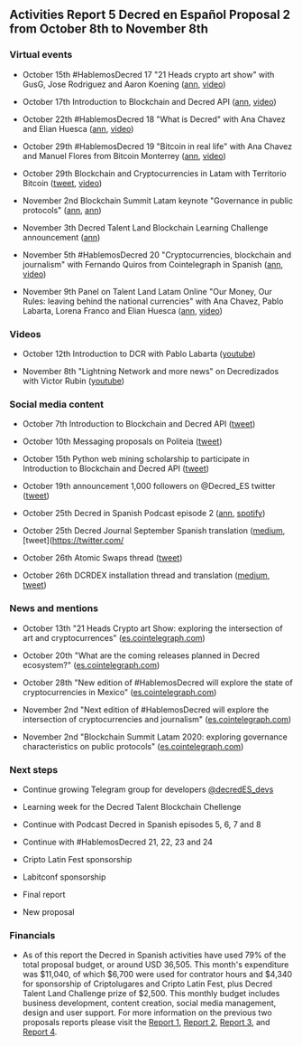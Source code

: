 ## Activities Report 5 Decred en Español Proposal 2 from October 8th to November 8th

### Virtual events

- October 15th #HablemosDecred 17 "21 Heads crypto art show" with GusG, Jose Rodriguez and Aaron Koening ([ann](https://twitter.com/Decred_ES/status/1315712600240467969), [video](https://www.youtube.com/watch?v=b89-CTM0bYk))

- October 17th Introduction to Blockchain and Decred API ([ann](https://twitter.com/Decred_ES/status/1317536322630914051), [video](https://www.youtube.com/watch?v=XSmdwWykmSo))

- October 22th #HablemosDecred 18 "What is Decred" with Ana Chavez and Elian Huesca ([ann](https://twitter.com/Decred_ES/status/1318634345918320640), [video](https://www.youtube.com/watch?v=rjfYxi6CXyI))

- October 29th #HablemosDecred 19 "Bitcoin in real life" with Ana Chavez and Manuel Flores from Bitcoin Monterrey ([ann](https://twitter.com/Decred_ES/status/1321166522367283200), [video](https://www.youtube.com/watch?v=ok9TVEXF8mM))

- October 29th Blockchain and Cryptocurrencies in Latam with Territorio Bitcoin ([tweet](https://twitter.com/territoriobtc/status/1322131929026711553), [video](https://www.youtube.com/watch?v=dx8D18jlr9s))

- November 2nd Blockchain Summit Latam keynote "Governance in public protocols" ([ann](https://twitter.com/BlockSummitLA/status/1323302427651657733), [ann](https://twitter.com/BlockSummitLA/status/1323302480537673730))

- November 3th Decred Talent Land Blockchain Learning Challenge announcement ([ann](https://twitter.com/Decred_ES/status/1323737929429245955))

- November 5th #HablemosDecred 20 "Cryptocurrencies, blockchain and journalism" with Fernando Quiros from Cointelegraph in Spanish ([ann](https://twitter.com/Decred_ES/status/1323671501212684288), [video](https://www.youtube.com/watch?v=V1tl600djBA))

- November 9th Panel on Talent Land Latam Online "Our Money, Our Rules: leaving behind the national currencies" with Ana Chavez, Pablo Labarta, Lorena Franco and Elian Huesca ([ann](https://twitter.com/talentrepublic_/status/1324046492038885376), [video](https://www.youtube.com/watch?v=B0tEYQ2l_RM))

### Videos

- October 12th Introduction to DCR with Pablo Labarta ([youtube](https://www.youtube.com/watch?v=S2SeVZqnO9A))

- November 8th "Lightning Network and more news" on Decredizados with Victor Rubin ([youtube](https://www.youtube.com/watch?v=9HEo7MpuX4U))

### Social media content

- October 7th Introduction to Blockchain and Decred API ([tweet](https://twitter.com/Decred_ES/status/1315123106839703552))

- October 10th Messaging proposals on Politeia ([tweet](https://twitter.com/Decred_ES/status/1314958081126805505))

- October 15th Python web mining scholarship to participate in Introduction to Blockchain and Decred API ([tweet](https://twitter.com/Decred_ES/status/1316751279000035332))

- October 19th announcement 1,000 followers on @Decred\_ES twitter ([tweet](https://twitter.com/Decred_ES/status/1318276054818148355))

- October 25th Decred in Spanish Podcast episode 2 ([ann](https://twitter.com/Decred_ES/status/1320497346556297216), [spotify](https://open.spotify.com/show/7kZwB0fobWzZk7peEjypYf))

- October 25th Decred Journal September Spanish translation ([medium](https://medium.com/decred-es/revista-decred-septiembre-2020-476f2d584c08), [tweet](https://twitter.com/

- October 26th Atomic Swaps thread ([tweet](https://twitter.com/Decred_ES/status/1320736772427571206))

- October 26th DCRDEX installation thread and translation ([medium](https://medium.com/decred-es/c%C3%B3mo-instalar-y-usar-dcrdex-93c59d96f176), [tweet](https://twitter.com/Decred_ES/status/1320844859910094848))

### News and mentions

- October 13th "21 Heads Crypto art Show: exploring the intersection of art and cryptocurrences" ([es.cointelegraph.com](https://es.cointelegraph.com/news/21-heads-crypto-art-show-they-will-analyze-the-intersection-between-art-and-cryptocurrencies))

- October 20th "What are the coming releases planned in Decred ecosystem?" ([es.cointelegraph.com](https://es.cointelegraph.com/news/what-new-launches-are-planned-by-the-decred-ecosystem))

- October 28th "New edition of #HablemosDecred will explore the state of cryptocurrencies in Mexico" ([es.cointelegraph.com](https://es.cointelegraph.com/news/new-edition-of-hablemos-decred-will-deal-with-cryptomontages-in-mexico))

- November 2nd "Next edition of #HablemosDecred will explore the intersection of cryptocurrencies and journalism" ([es.cointelegraph.com](https://es.cointelegraph.com/news/next-edition-of-hablemos-decred-will-focus-on-linking-the-media-with-crypto))

- November 2nd "Blockchain Summit Latam 2020: exploring governance characteristics on public protocols" ([es.cointelegraph.com](https://es.cointelegraph.com/news/blockchain-summit-latam-2020-governance-features-analyzed-in-public-protocols))

### Next steps

- Continue growing Telegram group for developers [@decredES_devs](https://t.me/decredES_devs)

- Learning week for the Decred Talent Blockchain Chellenge

- Continue with Podcast Decred in Spanish episodes 5, 6, 7 and 8

- Continue with #HablemosDecred 21, 22, 23 and 24

- Cripto Latin Fest sponsorship

- Labitconf sponsorship

- Final report

- New proposal

### Financials

- As of this report the Decred in Spanish activities have used 79% of the total proposal budget, or around USD 36,505. This month's expenditure was $11,040, of which $6,700 were used for contrator hours and $4,340 for sponsorship of Criptolugares and Cripto Latin Fest, plus Decred Talent Land Challenge prize of $2,500. This monthly budget includes business development, content creation, social media management, design and user support. For more information on the previous two proposals reports please visit the [Report 1](20200707.md), [Report 2](20200811.md), [Report 3](20200908.md), and [Report 4](20201012.md).
